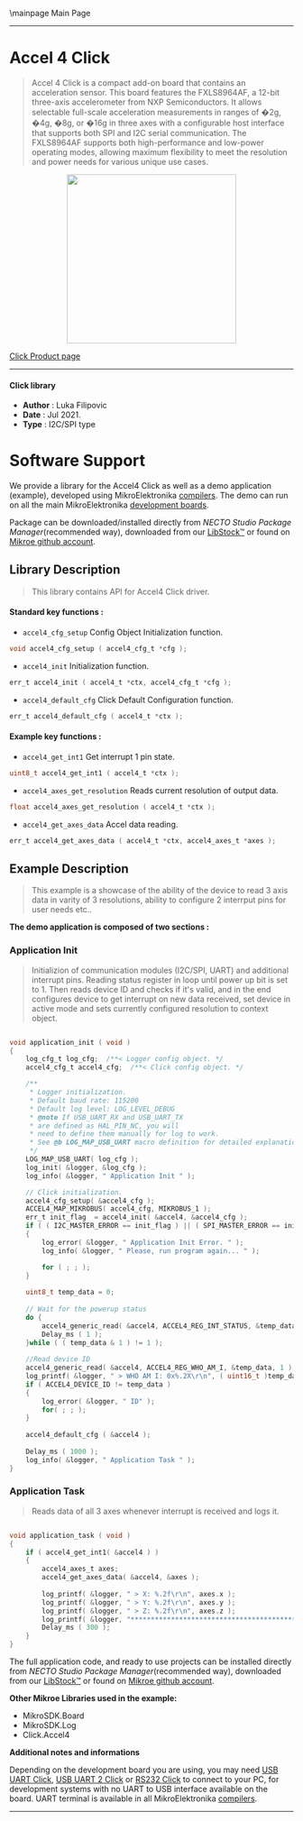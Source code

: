 \mainpage Main Page


---
# Accel 4 Click

> Accel 4 Click is a compact add-on board that contains an acceleration sensor. This board features the FXLS8964AF, a 12-bit three-axis accelerometer from NXP Semiconductors. It allows selectable full-scale acceleration measurements in ranges of �2g, �4g, �8g, or �16g in three axes with a configurable host interface that supports both SPI and I2C serial communication. The FXLS8964AF supports both high-performance and low-power operating modes, allowing maximum flexibility to meet the resolution and power needs for various unique use cases.

<p align="center">
  <img src="https://download.mikroe.com/images/click_for_ide/accel4_click.png" height=300px>
</p>

[Click Product page](https://www.mikroe.com/accel-4-click)

---


#### Click library

- **Author**        : Luka Filipovic
- **Date**          : Jul 2021.
- **Type**          : I2C/SPI type


# Software Support

We provide a library for the Accel4 Click
as well as a demo application (example), developed using MikroElektronika
[compilers](https://www.mikroe.com/necto-studio).
The demo can run on all the main MikroElektronika [development boards](https://www.mikroe.com/development-boards).

Package can be downloaded/installed directly from *NECTO Studio Package Manager*(recommended way), downloaded from our [LibStock&trade;](https://libstock.mikroe.com) or found on [Mikroe github account](https://github.com/MikroElektronika/mikrosdk_click_v2/tree/master/clicks).

## Library Description

> This library contains API for Accel4 Click driver.

#### Standard key functions :

- `accel4_cfg_setup` Config Object Initialization function.
```c
void accel4_cfg_setup ( accel4_cfg_t *cfg );
```

- `accel4_init` Initialization function.
```c
err_t accel4_init ( accel4_t *ctx, accel4_cfg_t *cfg );
```

- `accel4_default_cfg` Click Default Configuration function.
```c
err_t accel4_default_cfg ( accel4_t *ctx );
```

#### Example key functions :

- `accel4_get_int1` Get interrupt 1 pin state.
```c
uint8_t accel4_get_int1 ( accel4_t *ctx );
```

- `accel4_axes_get_resolution` Reads current resolution of output data.
```c
float accel4_axes_get_resolution ( accel4_t *ctx );
```

- `accel4_get_axes_data` Accel data reading.
```c
err_t accel4_get_axes_data ( accel4_t *ctx, accel4_axes_t *axes );
```

## Example Description

> This example is a showcase of the ability of the device
to read 3 axis data in varity of 3 resolutions, ability 
to configure 2 interrput pins for user needs etc..

**The demo application is composed of two sections :**

### Application Init

> Initializion of communication modules (I2C/SPI, UART) and 
additional interrupt pins. Reading status register in loop
until power up bit is set to 1. Then reads device ID and checks
if it's valid, and in the end configures device to get interrupt 
on new data received, set device in active mode and sets currently 
configured resolution to context object.

```c

void application_init ( void )
{
    log_cfg_t log_cfg;  /**< Logger config object. */
    accel4_cfg_t accel4_cfg;  /**< Click config object. */

    /** 
     * Logger initialization.
     * Default baud rate: 115200
     * Default log level: LOG_LEVEL_DEBUG
     * @note If USB_UART_RX and USB_UART_TX 
     * are defined as HAL_PIN_NC, you will 
     * need to define them manually for log to work. 
     * See @b LOG_MAP_USB_UART macro definition for detailed explanation.
     */
    LOG_MAP_USB_UART( log_cfg );
    log_init( &logger, &log_cfg );
    log_info( &logger, " Application Init " );

    // Click initialization.
    accel4_cfg_setup( &accel4_cfg );
    ACCEL4_MAP_MIKROBUS( accel4_cfg, MIKROBUS_1 );
    err_t init_flag  = accel4_init( &accel4, &accel4_cfg );
    if ( ( I2C_MASTER_ERROR == init_flag ) || ( SPI_MASTER_ERROR == init_flag ) )
    {
        log_error( &logger, " Application Init Error. " );
        log_info( &logger, " Please, run program again... " );

        for ( ; ; );
    }
    
    uint8_t temp_data = 0;
    
    // Wait for the powerup status
    do {
        accel4_generic_read( &accel4, ACCEL4_REG_INT_STATUS, &temp_data, 1 );
        Delay_ms ( 1 );
    }while ( ( temp_data & 1 ) != 1 );
    
    //Read device ID
    accel4_generic_read( &accel4, ACCEL4_REG_WHO_AM_I, &temp_data, 1 );
    log_printf( &logger, " > WHO AM I: 0x%.2X\r\n", ( uint16_t )temp_data );
    if ( ACCEL4_DEVICE_ID != temp_data )
    {
        log_error( &logger, " ID" );
        for( ; ; );
    }
    
    accel4_default_cfg ( &accel4 );
    
    Delay_ms ( 1000 );
    log_info( &logger, " Application Task " );
}

```

### Application Task

> Reads data of all 3 axes whenever interrupt is received and logs it.

```c

void application_task ( void )
{
    if ( accel4_get_int1( &accel4 ) )
    {
        accel4_axes_t axes;
        accel4_get_axes_data( &accel4, &axes );
        
        log_printf( &logger, " > X: %.2f\r\n", axes.x );
        log_printf( &logger, " > Y: %.2f\r\n", axes.y );
        log_printf( &logger, " > Z: %.2f\r\n", axes.z );
        log_printf( &logger, "*****************************************\r\n" );
        Delay_ms ( 300 );
    }
}

```

The full application code, and ready to use projects can be installed directly from *NECTO Studio Package Manager*(recommended way), downloaded from our [LibStock&trade;](https://libstock.mikroe.com) or found on [Mikroe github account](https://github.com/MikroElektronika/mikrosdk_click_v2/tree/master/clicks).

**Other Mikroe Libraries used in the example:**

- MikroSDK.Board
- MikroSDK.Log
- Click.Accel4

**Additional notes and informations**

Depending on the development board you are using, you may need
[USB UART Click](https://www.mikroe.com/usb-uart-click),
[USB UART 2 Click](https://www.mikroe.com/usb-uart-2-click) or
[RS232 Click](https://www.mikroe.com/rs232-click) to connect to your PC, for
development systems with no UART to USB interface available on the board. UART
terminal is available in all MikroElektronika
[compilers](https://shop.mikroe.com/compilers).

---

